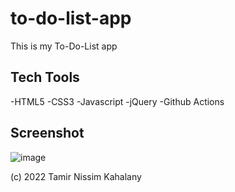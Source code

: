 # to-do-list-app
This is my To-Do-List app


## Tech Tools
-HTML5
-CSS3
-Javascript
-jQuery
-Github Actions


## Screenshot

![image](placeholder)

(c) 2022 Tamir Nissim Kahalany

